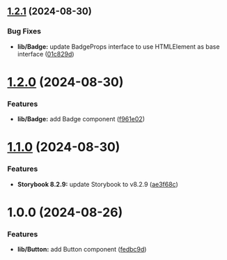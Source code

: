 ## [1.2.1](https://github.com/gdominguez210/gdom-ui/compare/v1.2.0...v1.2.1) (2024-08-30)


### Bug Fixes

* **lib/Badge:** update BadgeProps interface to use HTMLElement as base interface ([01c829d](https://github.com/gdominguez210/gdom-ui/commit/01c829d6808f13c984188b6ab9739b3aba78359d))

# [1.2.0](https://github.com/gdominguez210/gdom-ui/compare/v1.1.0...v1.2.0) (2024-08-30)


### Features

* **lib/Badge:** add Badge component ([f961e02](https://github.com/gdominguez210/gdom-ui/commit/f961e0235a4958b9058b79f3275af629f2635b08))

# [1.1.0](https://github.com/gdominguez210/gdom-ui/compare/v1.0.0...v1.1.0) (2024-08-30)


### Features

* **Storybook 8.2.9:** update Storybook to v8.2.9 ([ae3f68c](https://github.com/gdominguez210/gdom-ui/commit/ae3f68c69268b4dc076d18a0d61b5771d8bcc666))

# 1.0.0 (2024-08-26)


### Features

* **lib/Button:** add Button component ([fedbc9d](https://github.com/gdominguez210/gdom-ui/commit/fedbc9d35cc8ba6cffee5442bd57f84d97073893))
